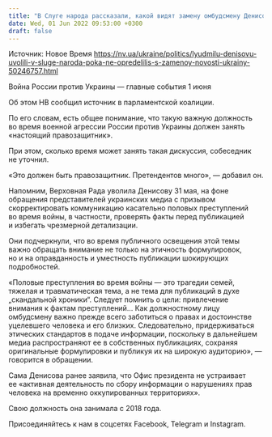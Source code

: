 ```yaml
---
title: "В Слуге народа рассказали, какой видят замену омбудсмену Денисовой — источник НВ"
date: Wed, 01 Jun 2022 09:53:00 +0300
draft: false
---
```

Источник: Новое Время https://nv.ua/ukraine/politics/lyudmilu-denisovu-uvolili-v-sluge-naroda-poka-ne-opredelilis-s-zamenoy-novosti-ukrainy-50246757.html


Война России против Украины — главные события 1 июня

 Об этом НВ сообщил источник в парламентской коалиции.

По его словам, есть общее понимание, что такую важную должность во время военной агрессии России против Украины должен занять «настоящий правозащитник».

При этом, сколько время может занять такая дискуссия, собеседник не уточнил.

«Это должен быть правозащитник. Претендентов много», — добавил он.

Напомним, Верховная Рада уволила Денисову 31 мая, на фоне обращения представителей украинских медиа с призывом скорректировать коммуникацию касательно половых преступлений во время войны, в частности, проверять факты перед публикацией и избегать чрезмерной детализации.

Они подчеркнули, что во время публичного освещения этой темы важно обращать внимание не только на этичность формулировок, но и на оправданность и уместность публикации шокирующих подробностей.

«Половые преступления во время войны — это трагедии семей, тяжелая и травматическая тема, а не тема для публикаций в духе „скандальной хроники“. Следует помнить о цели: привлечение внимания к фактам преступлений… Как должностному лицу омбудсмену важно прежде всего заботиться о правах и достоинстве уцелевшего человека и его близких. Следовательно, придерживаться этических стандартов в подаче информации, поскольку в дальнейшем медиа распространяют ее в собственных публикациях, сохраняя оригинальные формулировки и публикуя их на широкую аудиторию», — говорится в обращении.

Сама Денисова ранее заявила, что Офис президента не устраивает ее «активная деятельность по сбору информации о нарушениях прав человека на временно оккупированных территориях».

Свою должность она занимала с 2018 года.

Присоединяйтесь к нам в соцсетях Facebook, Telegram и Instagram.
